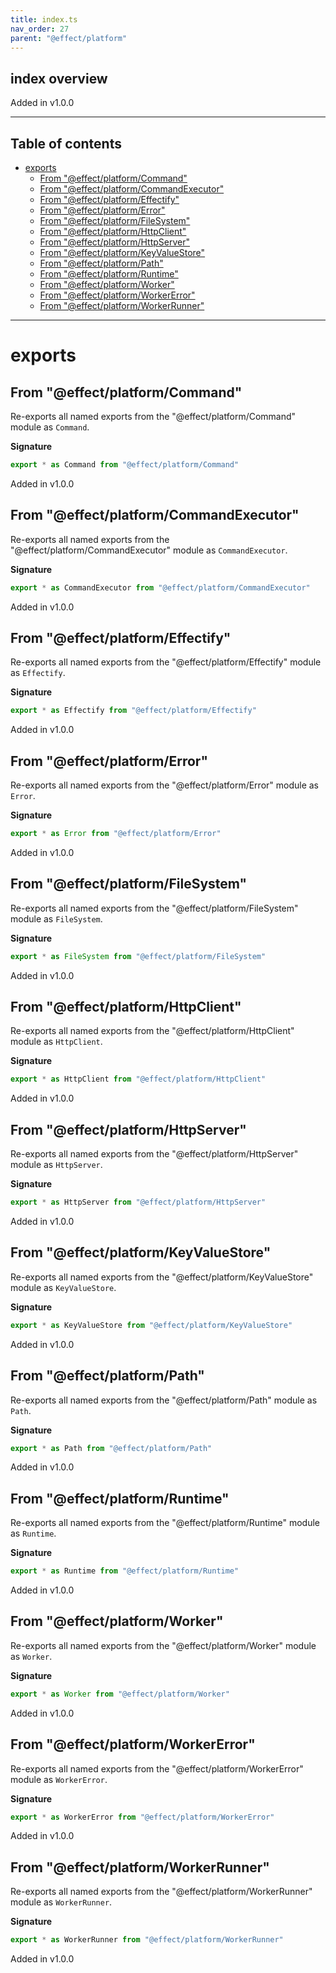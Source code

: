 ```yaml
---
title: index.ts
nav_order: 27
parent: "@effect/platform"
---
```


## index overview

Added in v1.0.0

---

<h2 class="text-delta">Table of contents</h2>

- [exports](#exports)
  - [From "@effect/platform/Command"](#from-effectplatformcommand)
  - [From "@effect/platform/CommandExecutor"](#from-effectplatformcommandexecutor)
  - [From "@effect/platform/Effectify"](#from-effectplatformeffectify)
  - [From "@effect/platform/Error"](#from-effectplatformerror)
  - [From "@effect/platform/FileSystem"](#from-effectplatformfilesystem)
  - [From "@effect/platform/HttpClient"](#from-effectplatformhttpclient)
  - [From "@effect/platform/HttpServer"](#from-effectplatformhttpserver)
  - [From "@effect/platform/KeyValueStore"](#from-effectplatformkeyvaluestore)
  - [From "@effect/platform/Path"](#from-effectplatformpath)
  - [From "@effect/platform/Runtime"](#from-effectplatformruntime)
  - [From "@effect/platform/Worker"](#from-effectplatformworker)
  - [From "@effect/platform/WorkerError"](#from-effectplatformworkererror)
  - [From "@effect/platform/WorkerRunner"](#from-effectplatformworkerrunner)

---

# exports

## From "@effect/platform/Command"

Re-exports all named exports from the "@effect/platform/Command" module as `Command`.

**Signature**

```ts
export * as Command from "@effect/platform/Command"
```

Added in v1.0.0

## From "@effect/platform/CommandExecutor"

Re-exports all named exports from the "@effect/platform/CommandExecutor" module as `CommandExecutor`.

**Signature**

```ts
export * as CommandExecutor from "@effect/platform/CommandExecutor"
```

Added in v1.0.0

## From "@effect/platform/Effectify"

Re-exports all named exports from the "@effect/platform/Effectify" module as `Effectify`.

**Signature**

```ts
export * as Effectify from "@effect/platform/Effectify"
```

Added in v1.0.0

## From "@effect/platform/Error"

Re-exports all named exports from the "@effect/platform/Error" module as `Error`.

**Signature**

```ts
export * as Error from "@effect/platform/Error"
```

Added in v1.0.0

## From "@effect/platform/FileSystem"

Re-exports all named exports from the "@effect/platform/FileSystem" module as `FileSystem`.

**Signature**

```ts
export * as FileSystem from "@effect/platform/FileSystem"
```

Added in v1.0.0

## From "@effect/platform/HttpClient"

Re-exports all named exports from the "@effect/platform/HttpClient" module as `HttpClient`.

**Signature**

```ts
export * as HttpClient from "@effect/platform/HttpClient"
```

Added in v1.0.0

## From "@effect/platform/HttpServer"

Re-exports all named exports from the "@effect/platform/HttpServer" module as `HttpServer`.

**Signature**

```ts
export * as HttpServer from "@effect/platform/HttpServer"
```

Added in v1.0.0

## From "@effect/platform/KeyValueStore"

Re-exports all named exports from the "@effect/platform/KeyValueStore" module as `KeyValueStore`.

**Signature**

```ts
export * as KeyValueStore from "@effect/platform/KeyValueStore"
```

Added in v1.0.0

## From "@effect/platform/Path"

Re-exports all named exports from the "@effect/platform/Path" module as `Path`.

**Signature**

```ts
export * as Path from "@effect/platform/Path"
```

Added in v1.0.0

## From "@effect/platform/Runtime"

Re-exports all named exports from the "@effect/platform/Runtime" module as `Runtime`.

**Signature**

```ts
export * as Runtime from "@effect/platform/Runtime"
```

Added in v1.0.0

## From "@effect/platform/Worker"

Re-exports all named exports from the "@effect/platform/Worker" module as `Worker`.

**Signature**

```ts
export * as Worker from "@effect/platform/Worker"
```

Added in v1.0.0

## From "@effect/platform/WorkerError"

Re-exports all named exports from the "@effect/platform/WorkerError" module as `WorkerError`.

**Signature**

```ts
export * as WorkerError from "@effect/platform/WorkerError"
```

Added in v1.0.0

## From "@effect/platform/WorkerRunner"

Re-exports all named exports from the "@effect/platform/WorkerRunner" module as `WorkerRunner`.

**Signature**

```ts
export * as WorkerRunner from "@effect/platform/WorkerRunner"
```

Added in v1.0.0
